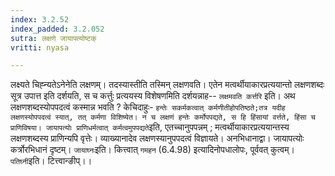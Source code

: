 ```yaml
---
index: 3.2.52
index_padded: 3.2.052
sutra: लक्षणे जायापत्योष्टक्
vritti: nyasa

---
```

लक्ष्यते चिह्न्यतेऽनेनेति लक्षणम्। तदस्यास्तीति तस्मिन् लक्षणवति। एतेन मत्वर्थीयाकारप्रत्ययान्तो लक्षणशब्दः सूत्र उपात्त इति दर्शयति, स च कर्त्तुः प्रत्ययस्य विशेषणमिति दर्शयन्नाह-- `लक्षमवति कर्त्तरि` इति। अथ लक्षणशब्दस्योपपदत्वं कस्मान्न भवति ? केचिदाहुः- `हन्तेः सकर्मकत्वात् कर्मणीतीहोपतिष्ठते;तत्र यदीह लक्षणस्योपपदत्वं स्यात्, तत् कर्मणा विशिष्येत। न च लक्षणं हन्तेः कर्मोपपद्यते, स हि हिंसायां वर्त्तते, हिंसा च प्राणिविषया। जायापत्योः प्राणिधर्मत्वात् कर्मत्वमुपपद्यते`इति, एतच्चानुपपन्नम् ; मत्वर्थीयाकारप्रत्ययान्तस्य लक्षणशब्दस्य प्राणिन्यपि वृत्तेः। व्याख्यानादेव लक्षणस्यानुपपदत्वं विज्ञायते। अनभिधानाद्वा। जायापत्योः कर्त्रोरभिधानं दृष्टम्। `जायाघ्नः`इति। कित्त्वात् `गमहन` (6.4.98) इत्यादिनोपधालोपः, पूर्ववत् कुत्वम्। `पतिघ्नी`इति। टित्त्वान्ङीप्।।